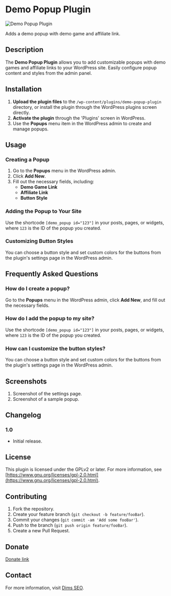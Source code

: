 # Demo Popup Plugin

![Demo Popup Plugin](https://img.shields.io/badge/WordPress%20Plugin-Demo%20Popup-brightgreen)

Adds a demo popup with demo game and affiliate link.

## Description

The **Demo Popup Plugin** allows you to add customizable popups with demo games and affiliate links to your WordPress site. Easily configure popup content and styles from the admin panel.

## Installation

1. **Upload the plugin files** to the `/wp-content/plugins/demo-popup-plugin` directory, or install the plugin through the WordPress plugins screen directly.
2. **Activate the plugin** through the 'Plugins' screen in WordPress.
3. Use the **Popups** menu item in the WordPress admin to create and manage popups.

## Usage

### Creating a Popup

1. Go to the **Popups** menu in the WordPress admin.
2. Click **Add New**.
3. Fill out the necessary fields, including:
   - **Demo Game Link**
   - **Affiliate Link**
   - **Button Style**

### Adding the Popup to Your Site

Use the shortcode `[demo_popup id="123"]` in your posts, pages, or widgets, where `123` is the ID of the popup you created.

### Customizing Button Styles

You can choose a button style and set custom colors for the buttons from the plugin's settings page in the WordPress admin.

## Frequently Asked Questions

### How do I create a popup?

Go to the **Popups** menu in the WordPress admin, click **Add New**, and fill out the necessary fields.

### How do I add the popup to my site?

Use the shortcode `[demo_popup id="123"]` in your posts, pages, or widgets, where `123` is the ID of the popup you created.

### How can I customize the button styles?

You can choose a button style and set custom colors for the buttons from the plugin's settings page in the WordPress admin.

## Screenshots

1. Screenshot of the settings page.
2. Screenshot of a sample popup.

## Changelog

### 1.0

* Initial release.

## License

This plugin is licensed under the GPLv2 or later. For more information, see [https://www.gnu.org/licenses/gpl-2.0.html](https://www.gnu.org/licenses/gpl-2.0.html).

## Contributing

1. Fork the repository.
2. Create your feature branch (`git checkout -b feature/fooBar`).
3. Commit your changes (`git commit -am 'Add some fooBar'`).
4. Push to the branch (`git push origin feature/fooBar`).
5. Create a new Pull Request.

## Donate

[Donate link](https://t.me/dimsseo)

## Contact

For more information, visit [Dims SEO](https://t.me/dimsseo).